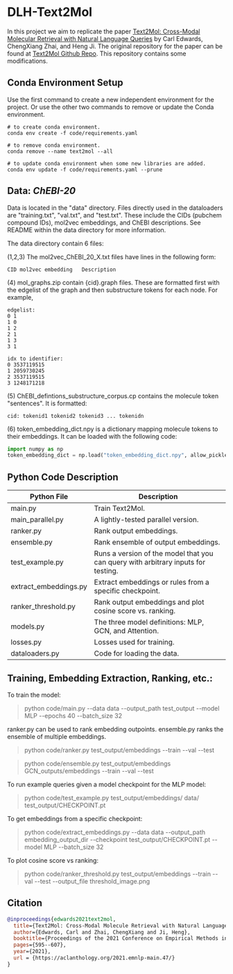 # DLH-Text2Mol

In this project we aim to replicate the paper [Text2Mol: Cross-Modal Molecular Retrieval with Natural Language Queries](https://aclanthology.org/2021.emnlp-main.47/) by Carl Edwards, ChengXiang Zhai, and Heng Ji. The original repository for the paper can be found at [Text2Mol Github Repo](https://github.com/cnedwards/text2mol). This repository contains some modifications.

## Conda Environment Setup

Use the first command to create a new independent environment for the project. Or use the other two commands to remove or update the Conda environment.

```shell
# to create conda environment.
conda env create -f code/requirements.yaml

# to remove conda environment.
conda remove --name text2mol --all

# to update conda environment when some new libraries are added.
conda env update -f code/requirements.yaml --prune
```


## Data: *ChEBI-20*

Data is located in the "data" directory. Files directly used in the dataloaders are "training.txt", "val.txt", and "test.txt". These include the CIDs (pubchem compound IDs), mol2vec embeddings, and ChEBI descriptions. See README within the data directory for more information.

The data directory contain 6 files:

(1,2,3) The mol2vec_ChEBI_20_X.txt files have lines in the following form:
```
CID	mol2vec embedding	Description
```

(4) mol_graphs.zip contain {cid}.graph files. These are formatted first with the edgelist of the graph and then substructure tokens for each node.
For example,
```
edgelist:
0 1
1 0
1 2
2 1
1 3
3 1
```
```
idx to identifier:
0 3537119515
1 2059730245
2 3537119515
3 1248171218
```

(5) ChEBI_defintions_substructure_corpus.cp contains the molecule token "sentences". It is formatted:
```
cid: tokenid1 tokenid2 tokenid3 ... tokenidn
```

(6) token_embedding_dict.npy is a dictionary mapping molecule tokens to their embeddings. It can be loaded with the following code:
```python
import numpy as np
token_embedding_dict = np.load("token_embedding_dict.npy", allow_pickle=True)[()]
```

## Python Code Description

| Python File      | Description |
| ----------- | ----------- |
| main.py      | Train Text2Mol.       |
| main_parallel.py   | A lightly-tested parallel version.        |
| ranker.py   | Rank output embeddings.        |
| ensemble.py   | Rank ensemble of output embeddings.        |
| test_example.py   | Runs a version of the model that you can query with arbitrary inputs for testing.        |
| extract_embeddings.py   | Extract embeddings or rules from a specific checkpoint.        |
| ranker_threshold.py   | Rank output embeddings and plot cosine score vs. ranking.        |
| models.py   | The three model definitions: MLP, GCN, and Attention.        |
| losses.py   | Losses used for training.        |
| dataloaders.py   | Code for loading the data.        |


## Training, Embedding Extraction, Ranking, etc.:

To train the model:

> python code/main.py --data data --output_path test_output --model MLP --epochs 40 --batch_size 32

ranker.py can be used to rank embedding outpoints. ensemble.py ranks the ensemble of multiple embeddings.  

> python code/ranker.py test_output/embeddings --train --val --test

> python code/ensemble.py test_output/embeddings GCN_outputs/embeddings --train --val --test

To run example queries given a model checkpoint for the MLP model:

> python code/test_example.py test_output/embeddings/ data/ test_output/CHECKPOINT.pt

To get embeddings from a specific checkpoint:

> python code/extract_embeddings.py --data data --output_path embedding_output_dir --checkpoint test_output/CHECKPOINT.pt --model MLP --batch_size 32

To plot cosine score vs ranking:

> python code/ranker_threshold.py test_output/embeddings --train --val --test --output_file threshold_image.png


## Citation

```bibtex
@inproceedings{edwards2021text2mol,
  title={Text2Mol: Cross-Modal Molecule Retrieval with Natural Language Queries},
  author={Edwards, Carl and Zhai, ChengXiang and Ji, Heng},
  booktitle={Proceedings of the 2021 Conference on Empirical Methods in Natural Language Processing},
  pages={595--607},
  year={2021},
  url = {https://aclanthology.org/2021.emnlp-main.47/}
}
```
